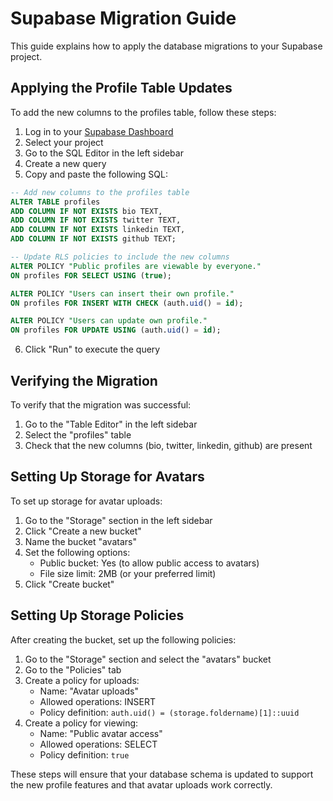# Supabase Migration Guide

This guide explains how to apply the database migrations to your Supabase project.

## Applying the Profile Table Updates

To add the new columns to the profiles table, follow these steps:

1. Log in to your [Supabase Dashboard](https://app.supabase.io/)
2. Select your project
3. Go to the SQL Editor in the left sidebar
4. Create a new query
5. Copy and paste the following SQL:

```sql
-- Add new columns to the profiles table
ALTER TABLE profiles 
ADD COLUMN IF NOT EXISTS bio TEXT,
ADD COLUMN IF NOT EXISTS twitter TEXT,
ADD COLUMN IF NOT EXISTS linkedin TEXT,
ADD COLUMN IF NOT EXISTS github TEXT;

-- Update RLS policies to include the new columns
ALTER POLICY "Public profiles are viewable by everyone." 
ON profiles FOR SELECT USING (true);

ALTER POLICY "Users can insert their own profile." 
ON profiles FOR INSERT WITH CHECK (auth.uid() = id);

ALTER POLICY "Users can update own profile." 
ON profiles FOR UPDATE USING (auth.uid() = id);
```

6. Click "Run" to execute the query

## Verifying the Migration

To verify that the migration was successful:

1. Go to the "Table Editor" in the left sidebar
2. Select the "profiles" table
3. Check that the new columns (bio, twitter, linkedin, github) are present

## Setting Up Storage for Avatars

To set up storage for avatar uploads:

1. Go to the "Storage" section in the left sidebar
2. Click "Create a new bucket"
3. Name the bucket "avatars"
4. Set the following options:
   - Public bucket: Yes (to allow public access to avatars)
   - File size limit: 2MB (or your preferred limit)
5. Click "Create bucket"

## Setting Up Storage Policies

After creating the bucket, set up the following policies:

1. Go to the "Storage" section and select the "avatars" bucket
2. Go to the "Policies" tab
3. Create a policy for uploads:
   - Name: "Avatar uploads"
   - Allowed operations: INSERT
   - Policy definition: `auth.uid() = (storage.foldername)[1]::uuid`
4. Create a policy for viewing:
   - Name: "Public avatar access"
   - Allowed operations: SELECT
   - Policy definition: `true`

These steps will ensure that your database schema is updated to support the new profile features and that avatar uploads work correctly. 